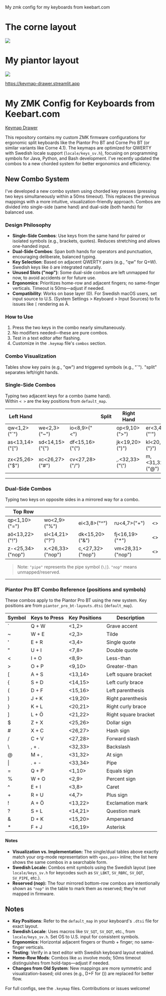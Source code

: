 My zmk config for my keyboards from keebart.com



# The corne layout
![](my_keymap.png)


# My piantor layout
![](piantor.svg)

https://keymap-drawer.streamlit.app

# My ZMK Config for Keyboards from Keebart.com

[Keymap Drawer](https://keymap-drawer.streamlit.app)

This repository contains my custom ZMK firmware configurations for ergonomic split keyboards like the Piantor Pro BT and Corne Pro BT (or similar variants like Corne 4.1). The keymaps are optimized for QWERTY with Swedish locale support (`locale/keys_sv.h`), focusing on programming symbols for Java, Python, and Bash development. I've recently updated the combos to a new chorded system for better ergonomics and efficiency.

## New Combo System

I've developed a new combo system using chorded key presses (pressing two keys simultaneously within a 50ms timeout). This replaces the previous mappings with a more intuitive, visualization-friendly approach. Combos are divided into single-side (same hand) and dual-side (both hands) for balanced use.

### Design Philosophy
- **Single-Side Combos**: Use keys from the same hand for paired or isolated symbols (e.g., brackets, quotes). Reduces stretching and allows one-handed input.
- **Dual-Side Combos**: Span both hands for operators and punctuation, encouraging deliberate, balanced typing.
- **Key Selection**: Based on adjacent QWERTY pairs (e.g., "qw" for Q+W). Swedish keys like ö are integrated naturally.
- **Unused Slots ("nop")**: Some dual-side combos are left unmapped for now, to avoid accidents or for future use.
- **Ergonomics**: Prioritizes home-row and adjacent fingers; no same-finger verticals. Timeout is 50ms—adjust if needed.
- **Compatibility**: Works on base layer (0). For Swedish macOS users, set input source to U.S. (System Settings > Keyboard > Input Sources) to fix issues like `[` rendering as Å.

### How to Use
1. Press the two keys in the combo nearly simultaneously.
2. No modifiers needed—these are pure combos.
3. Test in a text editor after flashing.
4. Customize in the `.keymap` file's `combos` section.

### Combo Visualization
Tables show key pairs (e.g., "qw") and triggered symbols (e.g., "`"). "split" separates left/right hands.


### Single-Side Combos
Typing two adjacent keys for a combo (same hand).  
Within `< >` are the key positions from `default_map`.

| Left Hand         |                   |                   | Split | Right Hand        |                   |                      |
|-------------------|-------------------|-------------------|-------|-------------------|-------------------|----------------------|
| qw<1,2>("`")      | we<2,3>("~")      | io<8,9>("<")      |       | op<9,10>(">")     | er<3,4>("'")      | ui<7,8>("\\"")       |
| as<13,14>("[")    | sd<14,15>("{")    | df<15,16>("(")    |       | jk<19,20>(")")    | kl<20,21>("}")    | lö<21,22>("]")       |
| zx<25,26>("$")    | xc<26,27>("#")    | cv<27,28>("/")    |       | ,.<32,33>("\\")   | m,<31,32>("@")    | .-<33,34>("pipe")    |

---

### Dual-Side Combos
Typing two keys on opposite sides in a mirrored way for a combo.

| Top Row            |                     |                     |                     |    |
|--------------------|---------------------|---------------------|---------------------|----|
| qp<1,10>("=")      | wo<2,9>("%")        | ei<3,8>("^")        | ru<4,7>("+")        | <> |
| aö<13,22>("!")     | sl<14,21>("?")      | dk<15,20>("&")      | fj<16,19>("*")      | <> |
| z-<25,34>("nop")   | x.<26,33>("nop")    | c,<27,32>("nop")    | vm<28,31>("nop")    | <> |

> Note: `"pipe"` represents the pipe symbol (`\|`). `"nop"` means unmapped/reserved.

---

### Piantor Pro BT Combo Reference (positions and symbols)

These combos apply to the Piantor Pro BT using the new system. Key positions are from `piantor_pro_bt-layouts.dtsi` (`default_map`).

| Symbol | Keys to Press | Key Positions | Description          |
|--------|---------------|---------------|----------------------|
| \`     | Q + W         | <1,2>         | Grave accent         |
| ~      | W + E         | <2,3>         | Tilde                |
| '      | E + R         | <3,4>         | Single quote         |
| "      | U + I         | <7,8>         | Double quote         |
| <      | I + O         | <8,9>         | Less-than            |
| >      | O + P         | <9,10>        | Greater-than         |
| [      | A + S         | <13,14>       | Left square bracket  |
| {      | S + D         | <14,15>       | Left curly brace     |
| (      | D + F         | <15,16>       | Left parenthesis     |
| )      | J + K         | <19,20>       | Right parenthesis    |
| }      | K + L         | <20,21>       | Right curly brace    |
| ]      | L + Ö         | <21,22>       | Right square bracket |
| $      | Z + X         | <25,26>       | Dollar sign          |
| #      | X + C         | <26,27>       | Hash sign            |
| /      | C + V         | <27,28>       | Forward slash        |
| \\     | , + .         | <32,33>       | Backslash            |
| @      | M + ,         | <31,32>       | At sign              |
| \|     | . + -         | <33,34>       | Pipe                 |
| =      | Q + P         | <1,10>        | Equals sign          |
| %      | W + O         | <2,9>         | Percent sign         |
| ^      | E + I         | <3,8>         | Caret                |
| +      | R + U         | <4,7>         | Plus sign            |
| !      | A + Ö         | <13,22>       | Exclamation mark     |
| ?      | S + L         | <14,21>       | Question mark        |
| &      | D + K         | <15,20>       | Ampersand            |
| *      | F + J         | <16,19>       | Asterisk             |

#### Notes
- **Visualization vs. Implementation:** The single/dual tables above exactly match your org-mode representation with `<pos,pos>` inline; the list here shows the same combos in a searchable form.
- **Swedish Locale:** Combos emit symbols using the Swedish layout (see `locale/keys_sv.h` for keycodes such as `SV_LBKT`, `SV_RBRC`, `SV_DQT`, `SV_PIPE`, etc.).
- **Reserved (nop):** The four mirrored bottom-row combos are intentionally shown as `"nop"` in the table to mark them as reserved; they’re *not* mapped in firmware.



## Notes
- **Key Positions**: Refer to the `default_map` in your keyboard's `.dtsi` file for exact layout.
- **Swedish Locale**: Uses macros like `SV_SQT`, `SV_DQT`, etc., from `locale/keys_sv.h`. Set OS to U.S. input for consistent symbols.
- **Ergonomics**: Horizontal adjacent fingers or thumb + finger; no same-finger verticals.
- **Testing**: Verify in a text editor with Swedish keyboard layout enabled.
- **Home-Row Mods**: Combos like `as` involve mods; 50ms timeout distinguishes from hold-taps—adjust if needed.
- **Changes from Old System**: New mappings are more symmetric and visualization-based; old ones (e.g., D+F for ()) are replaced for better flow.

For full configs, see the `.keymap` files. Contributions or issues welcome!
